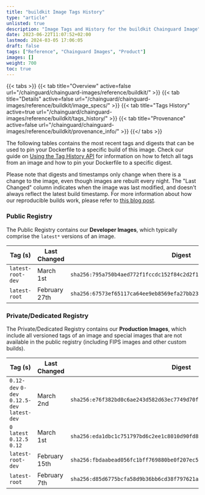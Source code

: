 ```yaml
---
title: "buildkit Image Tags History"
type: "article"
unlisted: true
description: "Image Tags and History for the buildkit Chainguard Image"
date: 2023-06-22T11:07:52+02:00
lastmod: 2024-03-05 17:06:05
draft: false
tags: ["Reference", "Chainguard Images", "Product"]
images: []
weight: 700
toc: true
---
```


{{< tabs >}}
{{< tab title="Overview" active=false url="/chainguard/chainguard-images/reference/buildkit/" >}}
{{< tab title="Details" active=false url="/chainguard/chainguard-images/reference/buildkit/image_specs/" >}}
{{< tab title="Tags History" active=true url="/chainguard/chainguard-images/reference/buildkit/tags_history/" >}}
{{< tab title="Provenance" active=false url="/chainguard/chainguard-images/reference/buildkit/provenance_info/" >}}
{{</ tabs >}}

The following tables contains the most recent tags and digests that can be used to pin your Dockerfile to a specific build of this image. Check our guide on [Using the Tag History API](/chainguard/chainguard-images/using-the-tag-history-api/) for information on how to fetch all tags from an image and how to pin your Dockerfile to a specific digest.

Please note that digests and timestamps only change when there is a change to the image, even though images are rebuilt every night. The "Last Changed" column indicates when the image was last modified, and doesn't always reflect the latest build timestamp. For more information about how our reproducible builds work, please refer to [this blog post](https://www.chainguard.dev/unchained/reproducing-chainguards-reproducible-image-builds).

### Public Registry
The Public Registry contains our **Developer Images**, which typically comprise the `latest*` versions of an image.

| Tag (s)            | Last Changed  | Digest                                                                    |
|--------------------|---------------|---------------------------------------------------------------------------|
|  `latest-root-dev` | March 1st     | `sha256:795a750b4aed772f1fccdc152f84c2d2f154540b630efaaf513b8b086fb530db` |
|  `latest-root`     | February 27th | `sha256:67573ef65117ca64ee9eb8569efa27bb233fab9b57cc9e2d0f34f1fdb8dc9548` |


### Private/Dedicated Registry
The Private/Dedicated Registry contains our **Production Images**, which include all versioned tags of an image and special images that are not available in the public registry (including FIPS images and other custom builds).

| Tag (s)                                       | Last Changed  | Digest                                                                    |
|-----------------------------------------------|---------------|---------------------------------------------------------------------------|
|  `0.12-dev` `0-dev` `0.12.5-dev` `latest-dev` | March 2nd     | `sha256:e76f382bd0c6ae243d582d63ec7749d70f1a5f1785f1cd1e7d6f7b43b995d609` |
|  `0` `latest` `0.12.5` `0.12`                 | March 1st     | `sha256:eda1dbc1c751797bd6c2ee1c8010d90fd8ba4779040a173fa51d96cd83ca52ac` |
|  `latest-root-dev`                            | February 15th | `sha256:fbdaabead056fc1bff769880be0f207ec52f27a465cf8f22ecc8f39af6651241` |
|  `latest-root`                                | February 7th  | `sha256:d85d6775bcfa58d9b36bb6cd38f797621a5dbf3bb9bd0a43c260256d8ebabe86` |

